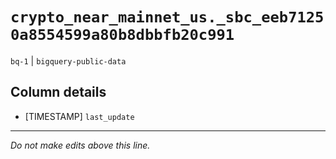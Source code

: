 # `crypto_near_mainnet_us._sbc_eeb71250a8554599a80b8dbbfb20c991`
`bq-1` | `bigquery-public-data`

## Column details
* [TIMESTAMP] `last_update`

-------------------------------------------------------------------------------
*Do not make edits above this line.*
